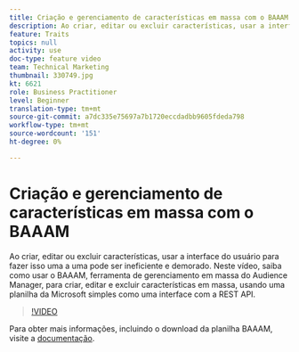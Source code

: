 ```yaml
---
title: Criação e gerenciamento de características em massa com o BAAAM
description: Ao criar, editar ou excluir características, usar a interface do usuário para fazer isso uma a uma pode ser ineficiente e demorado. Neste vídeo, saiba como usar o BAAAM, ferramenta de gerenciamento em massa do Audience Manager, para criar, editar e excluir características em massa, usando uma planilha da Microsoft simples como uma interface com a REST API.
feature: Traits
topics: null
activity: use
doc-type: feature video
team: Technical Marketing
thumbnail: 330749.jpg
kt: 6621
role: Business Practitioner
level: Beginner
translation-type: tm+mt
source-git-commit: a7dc335e75697a7b1720eccdadbb9605fdeda798
workflow-type: tm+mt
source-wordcount: '151'
ht-degree: 0%

---
```



# Criação e gerenciamento de características em massa com o BAAAM

Ao criar, editar ou excluir características, usar a interface do usuário para fazer isso uma a uma pode ser ineficiente e demorado. Neste vídeo, saiba como usar o BAAAM, ferramenta de gerenciamento em massa do Audience Manager, para criar, editar e excluir características em massa, usando uma planilha da Microsoft simples como uma interface com a REST API.

>[!VIDEO](https://video.tv.adobe.com/v/330749/?quality=12&learn=on)

Para obter mais informações, incluindo o download da planilha BAAAM, visite a [documentação](https://experienceleague.adobe.com/docs/audience-manager/user-guide/reference/bulk-management-tools/bulk-management-intro.html?lang=en#reference).
